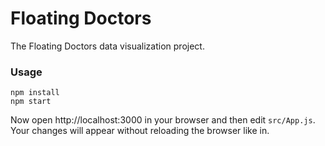 Floating Doctors
=====================

The Floating Doctors data visualization project.

### Usage

```
npm install
npm start
```
Now open http://localhost:3000 in your browser
and then edit `src/App.js`.  
Your changes will appear without reloading the browser like in.
